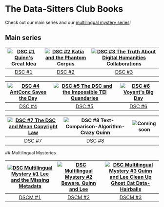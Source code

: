 # The Data-Sitters Club Books

Check out our main series and our <a href="#mystery">multilingual mystery series</a>!

## Main series


| [![DSC #1 Quinn's Great Idea](https://raw.githubusercontent.com/datasittersclub/site/master/assets/bookcovers/dsc1_cover.jpg)](books/dsc1/) | [![DSC #2 Katia and the Phantom Corpus](https://raw.githubusercontent.com/datasittersclub/site/master/assets/bookcovers/dsc2_cover.jpg)](books/dsc2/) | [![DSC #3 The Truth About Digital Humanities Collaborations](https://raw.githubusercontent.com/datasittersclub/site/master/assets/bookcovers/dsc3_cover.jpg)](books/dsc3/) |
| :------------------------------------------------------------------------------------------------------------------------------------------------------: | :----------------------------------------------------------------------------------------------------------------------------------------------------------------: | :-------------------------------------------------------------------------------------------------------------------------------------------------------------------------------------: |
|                                                            [DSC #1](books/dsc1/)                                                            |                                                                 [DSC #2](books/dsc2/)                                                                 |                                                                           [DSC #3](books/dsc3/)                                                                            |

| [![DSC #4 AntConc Saves the Day](https://raw.githubusercontent.com/datasittersclub/site/master/assets/bookcovers/dsc4_cover.jpg)](books/dsc4/) | [![DSC #5 The DSC and the Impossible TEI Quandaries](../assets/bookcovers/dsc5_cover.jpg)](books/dsc5/) | [![DSC #6 Voyant's Big Day](../assets/bookcovers/dsc6_cover.jpg)]({books/dsc6/) |
| :------------------------------------------------------------------------------------------------------------------------------------------------------: | :----------------------------------------------------------------------------------------------------------------------------------------------------------------: | :-------------------------------------------------------------------------------------------------------------------------------------------------------------------------------------: |
|                                                            [DSC #4](books/dsc4/)                                                            |                                                                                                                                  [DSC #5](books/dsc5/)|                                                                                                                                                       [DSC #6](books/dsc6/)|

| [![DSC #7 The DSC and Mean Copyright Law](https://raw.githubusercontent.com/datasittersclub/site/master/assets/bookcovers/dsc7_cover.jpg)](books/dsc7/) | ![DSC #8 Text-Comparison-Algorithm-Crazy Quinn](https://raw.githubusercontent.com/datasittersclub/site/master/assets/bookcovers/dsc8_cover.jpg) | ![Coming soon](../assets/bookcovers/blankcover.png) |
| :------------------------------------------------------------------------------------------------------------------------------------------------------: | :----------------------------------------------------------------------------------------------------------------------------------------------------------------: | :-------------------------------------------------------------------------------------------------------------------------------------------------------------------------------------: |
|                                                            [DSC #7](books/dsc7/)                                                            |  [DSC #8](books/dsc8/)                                                                                                                                |                                                                                                                                                       |


<a name="mystery" />
## Multilingual Mysteries

| [![DSC Multilingual Mystery #1 Lee and the Missing Metadata](https://raw.githubusercontent.com/datasittersclub/site/master/assets/bookcovers/dscm1_cover.jpg)](books/dscm1/) | [![DSC Multilingual Mystery #2 Beware, Quinn and Lee](https://raw.githubusercontent.com/datasittersclub/site/master/assets/bookcovers/dscm2_cover.jpg)](books/dscm2) | [![DSC Multilingual Mystery #3 Quinn and Lee Clean Up Ghost Cat Data-Hairballs](https://raw.githubusercontent.com/datasittersclub/site/master/assets/bookcovers/dscm3_cover.jpg)](books/dscm3)    |
| :---------------------------------------------------------------------------------------------------------------------------------------------------------------------------------------: | :-------------------------------------------------------------------------------------------------------------------------------------------------------------------------------: | :-: |
|                                                                           [DSCM #1](books/dscm1/)                                                                            |                                                                       [DSCM #2](books/dscm2/)                                                                        | [DSCM #3](books/dscm3/)    |



